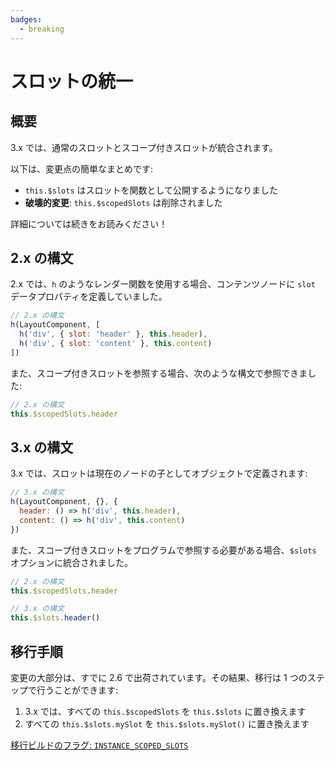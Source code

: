 ```yaml
---
badges:
  - breaking
---
```


# スロットの統一 <MigrationBadges :badges="$frontmatter.badges" />

## 概要

3.x では、通常のスロットとスコープ付きスロットが統合されます。

以下は、変更点の簡単なまとめです:

- `this.$slots` はスロットを関数として公開するようになりました
- **破壊的変更**: `this.$scopedSlots` は削除されました

詳細については続きをお読みください！

## 2.x の構文

2.x では、`h` のようなレンダー関数を使用する場合、コンテンツノードに `slot` データプロパティを定義していました。

```js
// 2.x の構文
h(LayoutComponent, [
  h('div', { slot: 'header' }, this.header),
  h('div', { slot: 'content' }, this.content)
])
```

また、スコープ付きスロットを参照する場合、次のような構文で参照できました:

```js
// 2.x の構文
this.$scopedSlots.header
```

## 3.x の構文

3.x では、スロットは現在のノードの子としてオブジェクトで定義されます:

```js
// 3.x の構文
h(LayoutComponent, {}, {
  header: () => h('div', this.header),
  content: () => h('div', this.content)
})
```

また、スコープ付きスロットをプログラムで参照する必要がある場合、`$slots` オプションに統合されました。

```js
// 2.x の構文
this.$scopedSlots.header

// 3.x の構文
this.$slots.header()
```

## 移行手順

変更の大部分は、すでに 2.6 で出荷されています。その結果、移行は 1 つのステップで行うことができます:

1. 3.x では、すべての `this.$scopedSlots` を `this.$slots` に置き換えます
2. すべての `this.$slots.mySlot` を `this.$slots.mySlot()` に置き換えます

[移行ビルドのフラグ: `INSTANCE_SCOPED_SLOTS`](../migration-build.html#compat-configuration)
